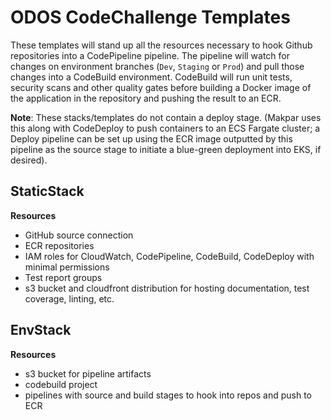 # ODOS CodeChallenge Templates

These templates will stand up all the resources necessary to hook Github repositories into a CodePipeline pipeline. The pipeline will watch for changes on environment branches (`Dev`, `Staging` or `Prod`) and pull those changes into a CodeBuild environment. CodeBuild will run unit tests, security scans and other quality gates before building a Docker image of the application in the repository and pushing the result to an ECR.

**Note**: These stacks/templates do not contain a deploy stage. (Makpar uses this along with CodeDeploy to push containers to an ECS Fargate cluster; a Deploy pipeline can be set up using the ECR image outputted by this pipeline as the source stage to initiate a blue-green deployment into EKS, if desired).

## StaticStack

**Resources**
- GitHub source connection
- ECR repositories
- IAM roles for CloudWatch, CodePipeline, CodeBuild, CodeDeploy with minimal permissions
- Test report groups
- s3 bucket and cloudfront distribution for hosting documentation, test coverage, linting, etc.

## EnvStack

**Resources**
- s3 bucket for pipeline artifacts
- codebuild project
- pipelines with source and build stages to hook into repos and push to ECR


